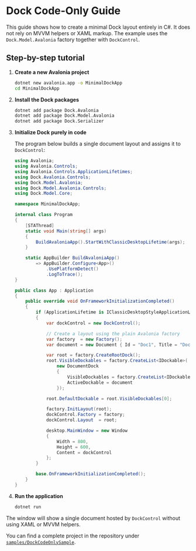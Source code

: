 # Dock Code-Only Guide

This guide shows how to create a minimal Dock layout entirely in C#. It does not rely on MVVM helpers or XAML markup. The example uses the `Dock.Model.Avalonia` factory together with `DockControl`.

## Step-by-step tutorial

1. **Create a new Avalonia project**

   ```bash
   dotnet new avalonia.app -o MinimalDockApp
   cd MinimalDockApp
   ```

2. **Install the Dock packages**

   ```bash
   dotnet add package Dock.Avalonia
   dotnet add package Dock.Model.Avalonia
   dotnet add package Dock.Serializer
   ```

3. **Initialize Dock purely in code**

   The program below builds a single document layout and assigns it to `DockControl`:

   ```csharp
   using Avalonia;
   using Avalonia.Controls;
   using Avalonia.Controls.ApplicationLifetimes;
   using Dock.Avalonia.Controls;
   using Dock.Model.Avalonia;
   using Dock.Model.Avalonia.Controls;
   using Dock.Model.Core;

   namespace MinimalDockApp;

   internal class Program
   {
       [STAThread]
       static void Main(string[] args)
       {
           BuildAvaloniaApp().StartWithClassicDesktopLifetime(args);
       }

       static AppBuilder BuildAvaloniaApp()
           => AppBuilder.Configure<App>()
               .UsePlatformDetect()
               .LogToTrace();
   }

   public class App : Application
   {
       public override void OnFrameworkInitializationCompleted()
       {
           if (ApplicationLifetime is IClassicDesktopStyleApplicationLifetime desktop)
           {
               var dockControl = new DockControl();

               // Create a layout using the plain Avalonia factory
               var factory  = new Factory();
               var document = new Document { Id = "Doc1", Title = "Document" };

               var root = factory.CreateRootDock();
               root.VisibleDockables = factory.CreateList<IDockable>(
                   new DocumentDock
                   {
                       VisibleDockables = factory.CreateList<IDockable>(document),
                       ActiveDockable = document
                   });

               root.DefaultDockable = root.VisibleDockables[0];

               factory.InitLayout(root);
               dockControl.Factory = factory;
               dockControl.Layout  = root;

               desktop.MainWindow = new Window
               {
                   Width = 800,
                   Height = 600,
                   Content = dockControl
               };
           }

           base.OnFrameworkInitializationCompleted();
       }
   }
   ```

4. **Run the application**

   ```bash
   dotnet run
   ```

The window will show a single document hosted by `DockControl` without using XAML or MVVM helpers.

You can find a complete project in the repository under
[`samples/DockCodeOnlySample`](../samples/DockCodeOnlySample).
